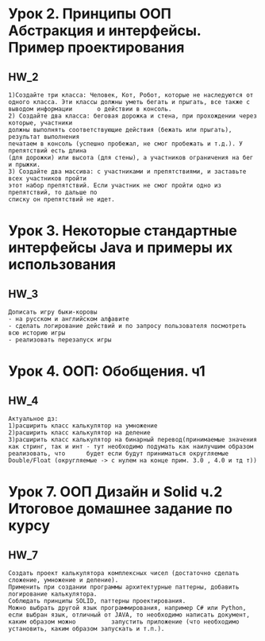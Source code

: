 # Урок 2. Принципы ООП Абстракция и интерфейсы. Пример проектирования
## HW_2
    1)Создайте три класса: Человек, Кот, Робот, которые не наследуются от одного класса. Эти классы должны уметь бегать и прыгать, все также с выводом информации       о действии в консоль.
    2) Создайте два класса: беговая дорожка и стена, при прохождении через которые, участники
    должны выполнять соответствующие действия (бежать или прыгать), результат выполнения
    печатаем в консоль (успешно пробежал, не смог пробежать и т.д.). У препятствий есть длина
    (для дорожки) или высота (для стены), а участников ограничения на бег и прыжки.
    3) Создайте два массива: с участниками и препятствиями, и заставьте всех участников пройти
    этот набор препятствий. Если участник не смог пройти одно из препятствий, то дальше по
    списку он препятствий не идет.
    
# Урок 3. Некоторые стандартные интерфейсы Java и примеры их использования
## HW_3
    Дописать игру быки-коровы
    - на русском и английском алфавите
    - сделать логирование действий и по запросу пользователя посмотреть всю историю игры
    - реализовать перезапуск игры

# Урок 4. ООП: Обобщения. ч1
## HW_4
    Актуальное дз:
    1)расширить класс калькулятор на умножение
    2)расширить класс калькулятор на деление
    3)расширить класс калькулятор на бинарный перевод(принимаемые значения как стринг, так и инт - тут необходимо подумать как наилучшим образом реализовать, что      будет если будут приниматься округляемые Double/Float (округляемые -> с нулем на конце прим. 3.0 , 4.0 и тд т))

# Урок 7. ООП Дизайн и Solid ч.2 Итоговое домашнее задание по курсу
## HW_7
    Создать проект калькулятора комплексных чисел (достаточно сделать сложение, умножение и деление).
    Применить при создании программы архитектурные паттерны, добавить логирование калькулятора.
    Соблюдать принципы SOLID, паттерны проектирования.
    Можно выбрать другой язык программирования, например C# или Python, если выбран язык, отличный от JAVA, то необходимо написать документ, каким образом можно          запустить приложение (что необходимо установить, каким образом запускать и т.п.).
